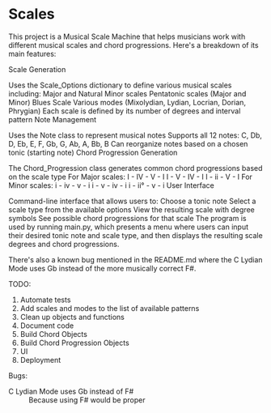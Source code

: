 # Scales
This project is a Musical Scale Machine that helps musicians work with different musical scales and chord progressions. Here's a breakdown of its main features:

Scale Generation

Uses the Scale_Options dictionary to define various musical scales including:
Major and Natural Minor scales
Pentatonic scales (Major and Minor)
Blues Scale
Various modes (Mixolydian, Lydian, Locrian, Dorian, Phrygian)
Each scale is defined by its number of degrees and interval pattern
Note Management

Uses the Note class to represent musical notes
Supports all 12 notes: C, Db, D, Eb, E, F, Gb, G, Ab, A, Bb, B
Can reorganize notes based on a chosen tonic (starting note)
Chord Progression Generation

The Chord_Progression class generates common chord progressions based on the scale type
For Major scales:
I - IV - V - I
I - V - IV - I
I - ii - V - I
For Minor scales:
i - iv - v - i
i - v - iv - i
i - ii° - v - i
User Interface

Command-line interface that allows users to:
Choose a tonic note
Select a scale type from the available options
View the resulting scale with degree symbols
See possible chord progressions for that scale
The program is used by running main.py, which presents a menu where users can input their desired tonic note and scale type, and then displays the resulting scale degrees and chord progressions.

There's also a known bug mentioned in the README.md where the C Lydian Mode uses Gb instead of the more musically correct F#.

TODO: 
<ol>
<li>Automate tests</li>
<li>Add scales and modes to the list of available patterns</li>
<li>Clean up objects and functions</li>
<li>Document code</li>
<li>Build Chord Objects</li>
<li>Build Chord Progression Objects</li>
<li>UI</li>
<li>Deployment</li>
</ol>
Bugs:
<dl>
<dt>C Lydian Mode uses Gb instead of F#</dt>
<dd>Because using F# would be proper</dd>
</dl>